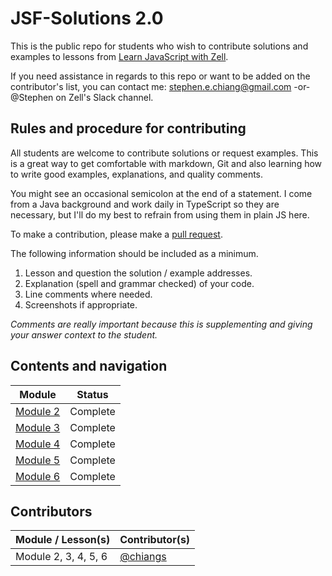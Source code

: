 # JSF-Solutions 2.0

This is the public repo for students who wish to contribute solutions and examples to lessons from [Learn JavaScript with Zell](https://learnjavascript.today/).

If you need assistance in regards to this repo or want to be added on the contributor's list, you can contact me: [stephen.e.chiang@gmail.com](mailto:stephen.e.chiang@gmail.com) -or- @Stephen on Zell's Slack channel.

## Rules and procedure for contributing

All students are welcome to contribute solutions or request examples. This is a great way to get comfortable with markdown, Git and also learning how to write good examples, explanations, and quality comments.

You might see an occasional semicolon at the end of a statement. I come from a Java background and work daily in TypeScript so they are necessary, but I'll do my best to refrain from using them in plain JS here.

To make a contribution, please make a [pull request](https://help.github.com/articles/creating-a-pull-request/).

The following information should be included as a minimum.

1.  Lesson and question the solution / example addresses.
2.  Explanation (spell and grammar checked) of your code.
3.  Line comments where needed.
4.  Screenshots if appropriate.

_Comments are really important because this is supplementing and giving your answer context to the student._

## Contents and navigation

| Module                           | Status   |
|----------------------------------|----------|
| [Module 2](Module2/solutions.md) | Complete | 
| [Module 3](Module3/solutions.md) | Complete |
| [Module 4](Module4/solutions.md) | Complete |
| [Module 5](Module5/solutions.md) | Complete |
| [Module 6](Module6/solutions.md) | Complete |

## Contributors

| Module / Lesson(s)  | Contributor(s)                                                                   |
| ------------------- | -------------------------------------------------------------------------------- |
| Module 2, 3, 4, 5, 6      | [@chiangs](https://github.com/chiangs)                                           |

